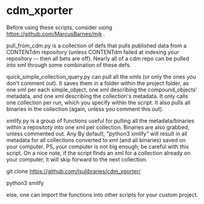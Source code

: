 # cdm_xporter

Before using these scripts, consider using https://github.com/MarcusBarnes/mik .


pull_from_cdm.py is a collection of defs that pulls published data from a CONTENTdm repository (unless CONTENTdm failed at indexing your repository -- then all bets are off).  Nearly all of a cdm repo can be pulled into xml through some combination of these defs.

quick_simple_collection_query.py can pull all the xmls (or only the ones you don't comment out).  It saves them in a folder within the project folder, as one xml per each simple_object, one xml describing the compound_objects' metadata, and one xml describing the collection's metadata.  It only calls one collection per run, which you specify within the script.  It also pulls all binaries in the collection (again, unless you comment this out).

xmlify.py is a group of functions useful for pulling all the metadata/binaries within a repositoty into one xml per collection.  Binaries are also grabbed, unless commented out.  Any   By default, "python3 xmlify" will result in all metadata for all collections converted to xml (and all binaries) saved on your computer.  PS, your computer is not big enough; be careful with this script.  On a nice note, if the script finds an xml for a collection already on your computer, it will skip forward to the next collection.  


git clone https://github.com/lsulibraries/cdm_xporter/

python3 xmlify

else, one can import the functions into other scripts for your custom project. 
